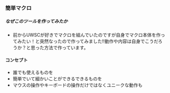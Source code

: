 ### 簡単マクロ
##### なぜこのツールを作ってみたか
- 前からUWSCが好きでマクロを組んでいたのですが自身でマクロ本体を作ってみたい！と突然なったので作ってみました!!動作や内容は自身でこうだろうか？と思った方法で作っています。

#### コンセプト

- 誰でも使えるものを
- 簡単でいて細かいことができるできるものを
- マウスの操作やキーボードの操作だけではなくユニークな動作も
